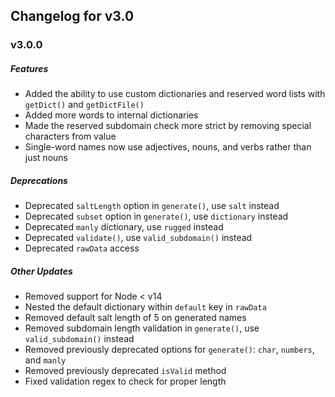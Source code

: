 ## Changelog for v3.0

### v3.0.0

##### Features

- Added the ability to use custom dictionaries and reserved word lists with `getDict()` and `getDictFile()`
- Added more words to internal dictionaries
- Made the reserved subdomain check more strict by removing special characters from value
- Single-word names now use adjectives, nouns, and verbs rather than just nouns

##### Deprecations

- Deprecated `saltLength` option in `generate()`, use `salt` instead
- Deprecated `subset` option in `generate()`, use `dictionary` instead
- Deprecated `manly` dictionary, use `rugged` instead
- Deprecated `validate()`, use `valid_subdomain()` instead
- Deprecated `rawData` access

##### Other Updates

- Removed support for Node < v14
- Nested the default dictionary within `default` key in `rawData`
- Removed default salt length of 5 on generated names
- Removed subdomain length validation in `generate()`, use `valid_subdomain()` instead
- Removed previously deprecated options for `generate()`: `char`, `numbers`, and `manly`
- Removed previously deprecated `isValid` method
- Fixed validation regex to check for proper length
